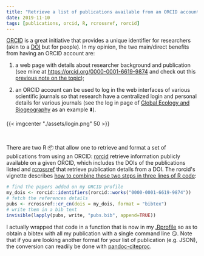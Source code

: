 ```yaml
---
title: "Retrieve a list of publications available from an ORCID account with R"
date: 2019-11-10
tags: [publications, orcid, R, rcrossref, rorcid]
---
```


[ORCID](https://orcid.org/) is a great initiative that provides a unique
identifier for researchers (akin to a
[DOI](https://en.wikipedia.org/wiki/Digital_object_identifier) but for people).
In my opinion, the two main/direct benefits from having an ORCID account are:

1. a web page with details about researcher background and publication (see mine at https://orcid.org/0000-0001-6619-9874 and check out this [previous note on the topic]([dd](/notes/biblio/orcidexportref/)));

2. an ORCID account can be used to log in the web interfaces of various scientific journals so that research have a centralized login and personal details for various journals (see the log in page of [Global Ecology and Biogeography](https://onlinelibrary.wiley.com/journal/14668238) as an example
:arrow_down:).


{{< imgcenter "./assets/login.png" 50 >}}



<br>

There are two R :package: that allow one to retrieve and format a set of
publications from using an ORCID: [rorcid](https://docs.ropensci.org/rorcid)
retrieve information publicly available on a given ORCID, which includes the
DOIs of the publications listed and
[rcrossref](https://docs.ropensci.org/rcrossref/) that retrieve publication
details from a DOI. The rorcid's vignette describes [how to combine these two
steps in three lines of R
code](https://docs.ropensci.org/rorcid/articles/rorcid.html#get-formatted-citations-for-an-orcid-id):


```R
# find the papers added on my ORCID profile  
my_dois <- rorcid::identifiers(rorcid::works("0000-0001-6619-9874"))
# fetch the references details
pubs <- rcrossref::cr_cn(dois = my_dois, format = "bibtex")
# write them in a bib text
invisible(lapply(pubs, write, "pubs.bib", append=TRUE))
```

I actually wrapped that code in a function that is now in my [.Rprofile](http://www.onthelambda.com/2014/09/17/fun-with-rprofile-and-customizing-r-startup/) so as to obtain a bibtex with all my publication with a single command line :smirk:. Note that if you are looking another format for your list of publication (e.g. JSON), the conversion can readily be done with [pandoc-citeproc](https://github.com/jgm/pandoc-citeproc).

